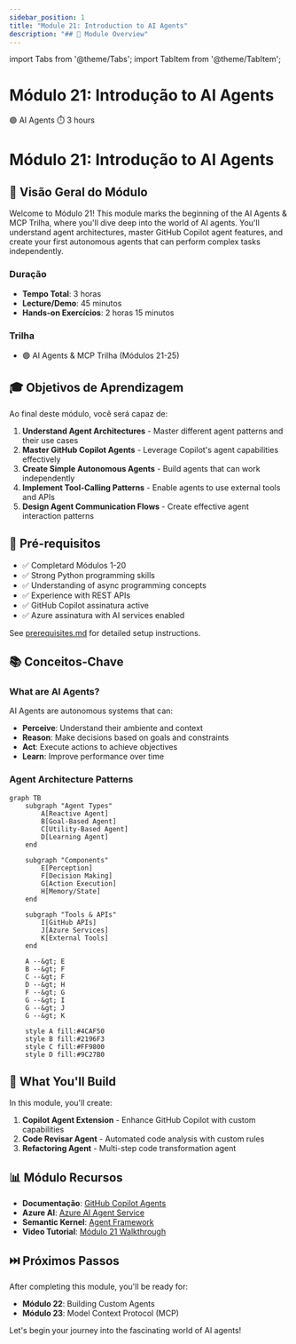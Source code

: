 ```yaml
---
sidebar_position: 1
title: "Module 21: Introduction to AI Agents"
description: "## 🎯 Module Overview"
---
```


import Tabs from '@theme/Tabs';
import TabItem from '@theme/TabItem';

# Módulo 21: Introdução to AI Agents

<div className="module-header">
  <div className="module-info">
    <span className="difficulty-badge ai-agents">🟣 AI Agents</span>
    <span className="duration-badge">⏱️ 3 hours</span>
  </div>
</div>

# Módulo 21: Introdução to AI Agents

## 🎯 Visão Geral do Módulo

Welcome to Módulo 21! This module marks the beginning of the AI Agents & MCP Trilha, where you'll dive deep into the world of AI agents. You'll understand agent architectures, master GitHub Copilot agent features, and create your first autonomous agents that can perform complex tasks independently.

### Duração
- **Tempo Total**: 3 horas
- **Lecture/Demo**: 45 minutos
- **Hands-on Exercícios**: 2 horas 15 minutos

### Trilha
- 🟣 AI Agents & MCP Trilha (Módulos 21-25)

## 🎓 Objetivos de Aprendizagem

Ao final deste módulo, você será capaz de:

1. **Understand Agent Architectures** - Master different agent patterns and their use cases
2. **Master GitHub Copilot Agents** - Leverage Copilot's agent capabilities effectively
3. **Create Simple Autonomous Agents** - Build agents that can work independently
4. **Implement Tool-Calling Patterns** - Enable agents to use external tools and APIs
5. **Design Agent Communication Flows** - Create effective agent interaction patterns

## 🔧 Pré-requisitos

- ✅ Completard Módulos 1-20
- ✅ Strong Python programming skills
- ✅ Understanding of async programming concepts
- ✅ Experience with REST APIs
- ✅ GitHub Copilot assinatura active
- ✅ Azure assinatura with AI services enabled

See [prerequisites.md](prerequisites.md) for detailed setup instructions.

## 📚 Conceitos-Chave

### What are AI Agents?

AI Agents are autonomous systems that can:
- **Perceive**: Understand their ambiente and context
- **Reason**: Make decisions based on goals and constraints
- **Act**: Execute actions to achieve objectives
- **Learn**: Improve performance over time

### Agent Architecture Patterns

```mermaid
graph TB
    subgraph "Agent Types"
        A[Reactive Agent]
        B[Goal-Based Agent]
        C[Utility-Based Agent]
        D[Learning Agent]
    end
    
    subgraph "Components"
        E[Perception]
        F[Decision Making]
        G[Action Execution]
        H[Memory/State]
    end
    
    subgraph "Tools & APIs"
        I[GitHub APIs]
        J[Azure Services]
        K[External Tools]
    end
    
    A --&gt; E
    B --&gt; F
    C --&gt; F
    D --&gt; H
    F --&gt; G
    G --&gt; I
    G --&gt; J
    G --&gt; K
    
    style A fill:#4CAF50
    style B fill:#2196F3
    style C fill:#FF9800
    style D fill:#9C27B0
```

## 🚀 What You'll Build

In this module, you'll create:
1. **Copilot Agent Extension** - Enhance GitHub Copilot with custom capabilities
2. **Code Revisar Agent** - Automated code analysis with custom rules
3. **Refactoring Agent** - Multi-step code transformation agent

## 📊 Módulo Recursos

- **Documentação**: [GitHub Copilot Agents](https://docs.github.com/copilot/agents)
- **Azure AI**: [Azure AI Agent Service](https://learn.microsoft.com/azure/ai-services/agents)
- **Semantic Kernel**: [Agent Framework](https://learn.microsoft.com/semantic-kernel)
- **Video Tutorial**: [Módulo 21 Walkthrough](https://workshop.com/module-21)

## ⏭️ Próximos Passos

After completing this module, you'll be ready for:
- **Módulo 22**: Building Custom Agents
- **Módulo 23**: Model Context Protocol (MCP)

Let's begin your journey into the fascinating world of AI agents!
